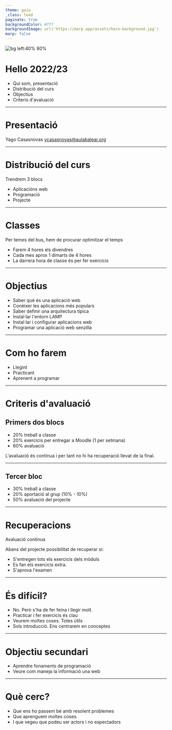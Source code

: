 ```yaml
---
theme: gaia
_class: lead
paginate: true
backgroundColor: #fff
backgroundImage: url('https://marp.app/assets/hero-background.jpg')
marp: false
---
```


![bg left:40% 80%](https://www.aulabalear.org/wp-content/uploads/2019/06/logo-1.png)



# Hello 2022/23

+ Qui som, presentació
+ Distribució del curs
+ Objectius
+ Criteris d'avaluació

---

# Presentació

Yago Casasnovas
ycasasnovas@aulabalear.org

---

# Distribució del curs

Trendrem 3 blocs

+ Aplicacións web
+ Programació
+ Projecte

---

# Classes

Per temes del bus, hem de procurar optimitzar el temps

+ Farem 4 hores els divendres
+ Cada mes aprox 1 dimarts de 4 hores
+ La darrera hora de classe és per fer exercicis

---

# Objectius

+ Saber què és una aplicació web
+ Conèixer les aplicacions més populars
+ Saber definir una arquitectura típica
+ Instal·lar l'entorn LAMP
+ Instal·lar i configurar aplicacions web
+ Programar una aplicació web senzilla

---

# Com ho farem

+ Llegint
+ Practicant
+ Aprenent a programar

---

# Criteris d'avaluació

## Primers dos blocs

+ 20% treball a classe
+ 20% exercicis per entregar a Moodle (1 per setmana)
+ 60% avaluació

L'avaluació és contínua i per tant no hi ha recuperació
llevat de la final.

---

## Tercer bloc

+ 30% treball a classe
+ 20% aportació al grup (10% - 10%)
+ 50% avaluació del projecte

---

# Recuperacions

Avaluació contínua

Abans del projecte possibilitat de recuperar si:

+ S'entregen tots els exercicis dels mòduls
+ Es fan els exercicis extra.
+ S'aprova l'examen

---

# És difícil?

+ No. Però s'ha de fer feina i llegir molt.
+ Practicar i fer exercicis és clau
+ Veurem moltes coses. Totes útils
+ Sols introducció. Ens centrarem en conceptes

---

# Objectiu secundari

+ Aprendre fonaments de programació
+ Veure com maneja la informació una web

---

# Què cerc?

+ Que ens ho passem bé amb resolent problemes
+ Que aprenguem moltes coses.
+ I que vegeu que podeu ser actors i no espectadors
